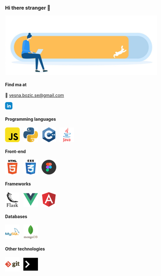 ### Hi there stranger 👋


<img alt="alt_text" width="500px" src="img/bg.jpg" />

#### Find ma at

:email: vesna.bozic.se@gmail.com 

[<img alt="alt_text" src="img/linkedin.png" />](https://www.linkedin.com/in/vesna-bo%C5%BEi%C4%87/)


#### Programming languages


[<img alt="alt_text" src="img/javascript.png" />](https://developer.mozilla.org/en-US/docs/Web/JavaScript) &nbsp; [<img alt="alt_text" src="img/python.png"/>](https://docs.python.org/3/) &nbsp; [<img alt="alt_text" src="img/c.png" />](https://en.cppreference.com/w/cpp) &nbsp; [<img alt="alt_text" src="img/java.png" />](https://docs.oracle.com/en/java/javase/17/)

#### Front-end


[<img alt="alt_text" src="img/html5.png" />](https://developer.mozilla.org/en-US/docs/Web/HTML) &nbsp; [<img alt="alt_text" src="img/css3.png" />](https://developer.mozilla.org/en-US/docs/Web/CSS) &nbsp; [<img alt="alt_text" src="img/figma.png" />](https://www.figma.com/)

#### Frameworks


[<img alt="alt_text" src="img/flask.png" />](https://flask.palletsprojects.com/en/2.0.x/) &nbsp; [<img alt="alt_text" src="img/vue.png" />](https://vuejs.org/) &nbsp; [<img alt="alt_text" src="img/angular.png" />](https://angular.io/start)

#### Databases

[<img alt="alt_text" src="img/mysql.png" />](https://www.mysql.com/) &nbsp; [<img alt="alt_text" src="img/mongodb.png" />](https://www.mongodb.com/)

#### Other technologies

[<img alt="alt_text" src="img/git.png" />](https://git-scm.com/) &nbsp; [<img alt="alt_text" src="img/terminal.png" />](https://www.shellscript.sh/)  

















